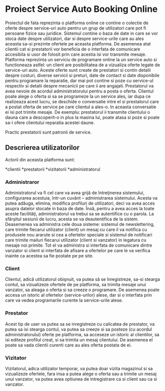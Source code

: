 # Proiect Service Auto Booking Online


Proiectul de fata reprezinta o platforma online ce contine o colectie de oferte despre service-uri auto pentru un grup de utilizatori care pot fi persoane fizice sau juridice.
Sistemul contine o baza de date in care se vor stoca date despre utilizatori, dar si despre service-urile care au ales aceasta sa-si prezinte ofertele pe aceasta platforma. De asemenea atat clientii cat si prestatorii vor beneficia de o interfata de comunicare accesibila si usor de folosit prin care acestia isi vor transmite mesaje.
Platforma reprezinta un serviciu de programare online la un service auto si functioneaza astfel: un client are posibilitatea de a vizualiza oferte legate de service-uri auto. Aceste oferte sunt create de prestatori si contin detalii despre costuri, diverse servicii si preturi, date de contact si date disponibile pentru programare la reparatie, dar mai pot contine si poze cu service-ul respectiv si detalii despre mecanicii pe care ii are angajati. Prestatorul va avea nevoie de acordul administratorului pentru a posta o oferta. Clientul poate alege o oferta si sa se programeze la un service ales, iar dupa ce realizeaza acest lucru, se deschide o conversatie intre el si prestatorul care a postat oferta de service pe care clientul a ales-o. In aceasta conversatie ei isi pot trimite mesaje. De exemplu: prestatorul ii transmite clientului o dauna care a descoperit-o in plus la masina lui, poate atasa si poze si poate sa-i ofere clientului reparatia acestei daune.

Practic prestatorii sunt patronii de service.


## Descrierea utilizatorilor

Actorii din aceasta platforma sunt:

*clientii
*prestatorii
*vizitatorii
*administratorul

### Administraror

Administratorul va fi cel care va avea grijă de întreţinerea sistemului, configurarea acestuia, într-un cuvânt – administrarea sistemului. Acesta va putea adăuga, elimina, modifica profiluri de utilizatori, deci va avea acces asupra datelor stocate in baza de date. Însă, pentru a avea acces la toate aceste facilităţi, administratorul va trebui sa se autentifice cu o parola. La sfârşitul sesiunii de lucru, acesta se va deautentifica de la sistem. Deasemenea  va administra cele doua sisteme: sistemul de newslettering, care trimite fiecarui utilizator (client) un mesaj cu care il va notifica cu produsele nou ararute si cea a ofertelor speciale si sistemul de notificari care trimite mailuri fiecarui utilizator (client si vanzator) in legatura cu mesaje noi primite. Tot el va administra si interfata de comunicare dintre vanzator si client si interfata de afisare a ofertelor pe care le va verifica inainte ca acestea sa fie postate pe pe site.

### Client

Clientul, adică utilizatorul obişnuit, va putea să se înregistreze, sa-si stearga contul, sa vizualizeze ofertele de pe platforma, sa trimita mesaje unui vanzator, sa aleaga o oferta si sa creeze o programare. De asemenea poate accesa un istoric al ofertelor (service-urilor) alese, dar si o interfata prin care va vedea programarile curente la service-urile alese.

### Prestator

Acest tip de user va putea sa se inregistreze cu calicatea de prestator, va putea sa isi stearga contul, va putea sa creeze si sa posteze (cu acordul administratorului) oferte pe platforma, sa acceseze un istoric al clientilor, sa isi editeze profilul creat, si sa trimita un mesaj clientului. De asemenea el poate sa vada clientii curenti care au ales oferta postata de ei.

### Vizitator

Vizitatorul, adica utilizator temporar, va putea doar vizita magazinul si sa vizualizeze ofertele, fara insa a putea alege o oferta sau a trimite un mesaj unui vanzator, va putea avea optiunea de intregistrare ca si client sau ca si vanzator.

